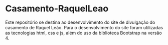 # Casamento-RaquelLeao

Este repositório se destina ao desenvolvimento do site de divulgação do casamento de Raquel Leão. Para o desenvolvimento do site foram utilizadas as tecnologias html, css e js, além do uso da biblioteca Bootstrap na versão 4.


